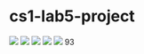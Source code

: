 # cs1-lab5-project
![](ezgif.com-gif-maker(1).gif)
![](ezgif.com-crop(6).gif)
![](ezgif.com-crop(7).gif)
![](ezgif.com-crop(8).gif)
![](ezgif.com-crop(9).gif)
93

